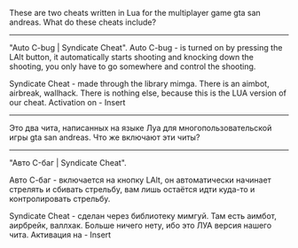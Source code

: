 These are two cheats written in Lua for the multiplayer game gta san andreas.
What do these cheats include?

------------------

"Auto C-bug | Syndicate Cheat".
Auto C-bug - is turned on by pressing the LAlt button, it automatically starts shooting and knocking down the shooting, you only have to go somewhere and control the shooting.

Syndicate Cheat - made through the library mimga. There is an aimbot, airbreak, wallhack. There is nothing else, because this is the LUA version of our cheat. Activation on - Insert

---------------------------------------------------------------------------------


Это два чита, написанных на языке Луа для многопользовательской игры gta san andreas. 
Что же включают эти читы? 

------------------

"Авто C-баг | Syndicate Cheat".

Авто С-баг - включается на кнопку LAlt, он автоматически начинает стрелять и сбивать стрельбу, вам лишь остаётся идти куда-то и контролировать стрельбу. 

Syndicate Cheat - сделан через библиотеку мимгуй. Там есть аимбот, аирбрейк, валлхак. Больше ничего нету, ибо это ЛУА версия нашего чита. Активация на - Insert
